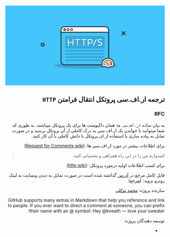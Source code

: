 ![Build Status - Cirrus](./img/http.png)

<div dir="rtl">

## ترجمه ار.اف.سی پروتکل انتقال فرامتن ‍‍`HTTP‍`

### RFC

به بیان ساده `ار.اف.سی ها` همان داکیومنت ها برای یک پروتکل میباشند.
به طوری که شما میتوانید با خواندن یک ار.اف.سی به درک کاملی از آن پروتکل برسید و در صورت تمایل به پیاده سازی یا استفاده از ان پروتکل با دانش کاملی با آن کار کنید.

برای اطلاعات بیشتر در مورد ار.اف.سی ها:
([Request for Comments wiki](https://en.wikipedia.org/wiki/Request_for_Comments))

> امیدوارم من را در این راه همراهی و پشتیبانی کنید.

برای کسب اطلاعات اولیه درمورد پروتکل:
([http wiki](https://en.wikipedia.org/wiki/Hypertext_Transfer_Protocol))

فایل کامل مرجع در [آدرس](./English_file/Hypertext-Transfer-Protocol.txt) گذاشته شده است در صورت تمایل به دیدن وبسایت به لینک روبرو بروید: ([مرجع](https://www.ietf.org/rfc/rfc2068.txt))

سازنده پروژه:
[محمد توکلی](@mot3)

GitHub supports many extras in Markdown that help you reference and link to people. If you ever want to direct a comment at someone, you can prefix their name with an @ symbol: Hey @kneath — love your sweater!

توسعه دهندگان پروژه:

-

</div>
